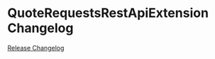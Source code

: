 # QuoteRequestsRestApiExtension Changelog

[Release Changelog](https://github.com/spryker/quote-requests-rest-api-extension/releases)
